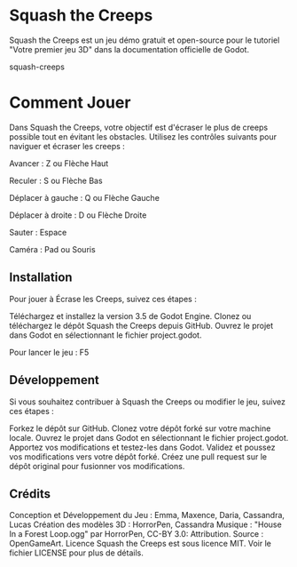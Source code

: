 # Squash the Creeps

Squash the Creeps est un jeu démo gratuit et open-source pour le tutoriel "Votre premier jeu 3D" dans la documentation officielle de Godot.

squash-creeps

# Comment Jouer
Dans Squash the Creeps, votre objectif est d'écraser le plus de creeps possible tout en évitant les obstacles. Utilisez les contrôles suivants pour naviguer et écraser les creeps :

Avancer : Z ou Flèche Haut

Reculer : S ou Flèche Bas

Déplacer à gauche : Q ou Flèche Gauche

Déplacer à droite : D ou Flèche Droite

Sauter : Espace

Caméra : Pad ou Souris

## Installation
Pour jouer à Écrase les Creeps, suivez ces étapes :

Téléchargez et installez la version 3.5 de Godot Engine. Clonez ou téléchargez le dépôt Squash the Creeps depuis GitHub. Ouvrez le projet dans Godot en sélectionnant le fichier project.godot.

Pour lancer le jeu : F5

## Développement
Si vous souhaitez contribuer à Squash the Creeps ou modifier le jeu, suivez ces étapes :

Forkez le dépôt sur GitHub. Clonez votre dépôt forké sur votre machine locale. Ouvrez le projet dans Godot en sélectionnant le fichier project.godot. Apportez vos modifications et testez-les dans Godot. Validez et poussez vos modifications vers votre dépôt forké. Créez une pull request sur le dépôt original pour fusionner vos modifications.

## Crédits
Conception et Développement du Jeu : Emma, Maxence, Daria, Cassandra, Lucas Création des modèles 3D : HorrorPen, Cassandra Musique : "House In a Forest Loop.ogg" par HorrorPen, CC-BY 3.0: Attribution. Source : OpenGameArt. Licence Squash the Creeps est sous licence MIT. Voir le fichier LICENSE pour plus de détails.
